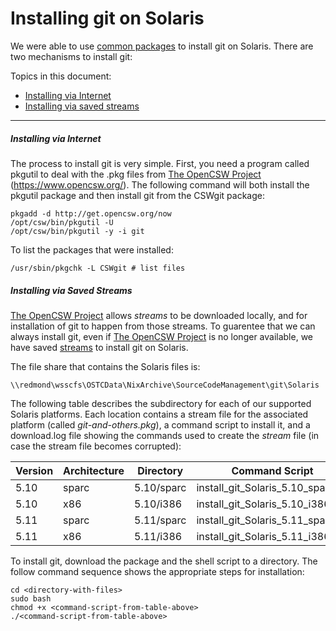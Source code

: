 # Installing git on Solaris

We were able to use [common packages](https://www.opencsw.org/)
to install git on Solaris. There are two mechanisms to install git:

Topics in this document:

* [Installing via Internet](#installing-via-internet)
* [Installing via saved streams](#installing-via-saved-streams)

-----

##### Installing via Internet

The process to install git is very simple. First, you need a program
called pkgutil to deal with the .pkg files from [The OpenCSW Project]
(https://www.opencsw.org/). The following command will both install
the pkgutil package and then install git from the CSWgit package:

```
pkgadd -d http://get.opencsw.org/now
/opt/csw/bin/pkgutil -U
/opt/csw/bin/pkgutil -y -i git
```

To list the packages that were installed:

```
/usr/sbin/pkgchk -L CSWgit # list files
```


##### Installing via Saved Streams

[The OpenCSW Project]: https://www.opencsw.org/
[streams]: https://www.opencsw.org/manual/for-administrators/no-internet-access.html#no-internet-access

[The OpenCSW Project][] allows *streams* to
be downloaded locally, and for installation of git to happen from
those streams. To guarentee that we can always install git, even if
[The OpenCSW Project][] is no longer available,
we have saved [streams][] to install git on Solaris.

The file share that contains the Solaris files is:

```
\\redmond\wsscfs\OSTCData\NixArchive\SourceCodeManagement\git\Solaris
```

The following table describes the subdirectory for each of our supported
Solaris platforms. Each location contains a stream file for the associated
platform (called *git-and-others.pkg*), a command script to install it, and
a download.log file showing the commands used to create the *stream* file
(in case the stream file becomes corrupted):

Version | Architecture | Directory | Command Script
------- | ------------ | --------- | --------------
5.10 | sparc | 5.10/sparc | install_git_Solaris_5.10_sparc.sh
5.10 | x86 | 5.10/i386 | install_git_Solaris_5.10_i386.sh
5.11 | sparc | 5.11/sparc | install_git_Solaris_5.11_sparc.sh
5.11 | x86 | 5.11/i386 | install_git_Solaris_5.11_i386.sh

To install git, download the package and the shell script to a directory.
The follow command sequence shows the appropriate steps for installation:

```
cd <directory-with-files>
sudo bash
chmod +x <command-script-from-table-above>
./<command-script-from-table-above>
```
